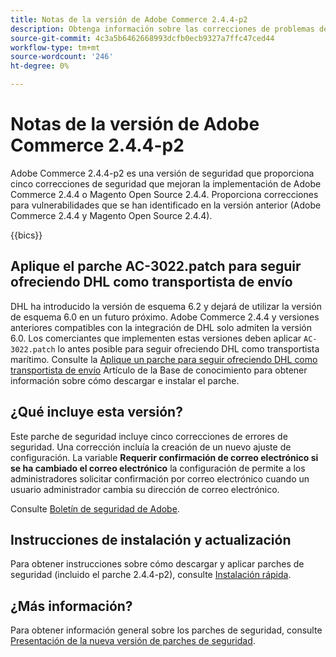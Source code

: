 ```yaml
---
title: Notas de la versión de Adobe Commerce 2.4.4-p2
description: Obtenga información sobre las correcciones de problemas de seguridad en la versión 2.4.4-p2 de Adobe Commerce.
source-git-commit: 4c3a5b6462668993dcfb0ecb9327a7ffc47ced44
workflow-type: tm+mt
source-wordcount: '246'
ht-degree: 0%

---
```



# Notas de la versión de Adobe Commerce 2.4.4-p2

Adobe Commerce 2.4.4-p2 es una versión de seguridad que proporciona cinco correcciones de seguridad que mejoran la implementación de Adobe Commerce 2.4.4 o Magento Open Source 2.4.4. Proporciona correcciones para vulnerabilidades que se han identificado en la versión anterior (Adobe Commerce 2.4.4 y Magento Open Source 2.4.4).

{{bics}}

## Aplique el parche AC-3022.patch para seguir ofreciendo DHL como transportista de envío

DHL ha introducido la versión de esquema 6.2 y dejará de utilizar la versión de esquema 6.0 en un futuro próximo. Adobe Commerce 2.4.4 y versiones anteriores compatibles con la integración de DHL solo admiten la versión 6.0. Los comerciantes que implementen estas versiones deben aplicar `AC-3022.patch` lo antes posible para seguir ofreciendo DHL como transportista marítimo. Consulte la [Aplique un parche para seguir ofreciendo DHL como transportista de envío](https://support.magento.com/hc/en-us/articles/7707818131597-Apply-a-patch-to-continue-offering-DHL-as-shipping-carrier?_ga=2.201689433.994140970.1661546561-1218319047.1534347481) Artículo de la Base de conocimiento para obtener información sobre cómo descargar e instalar el parche.

## ¿Qué incluye esta versión?

Este parche de seguridad incluye cinco correcciones de errores de seguridad. Una corrección incluía la creación de un nuevo ajuste de configuración. La variable **Requerir confirmación de correo electrónico si se ha cambiado el correo electrónico** la configuración de permite a los administradores solicitar confirmación por correo electrónico cuando un usuario administrador cambia su dirección de correo electrónico. <!-- AC-6292-->

Consulte [Boletín de seguridad de Adobe](https://helpx.adobe.com/security/products/magento/apsb22-48.html).

## Instrucciones de instalación y actualización

Para obtener instrucciones sobre cómo descargar y aplicar parches de seguridad (incluido el parche 2.4.4-p2), consulte [Instalación rápida](../../../installation/composer.md).

## ¿Más información?

Para obtener información general sobre los parches de seguridad, consulte [Presentación de la nueva versión de parches de seguridad](https://community.magento.com/t5/Magento-DevBlog/Introducing-the-New-Security-Patch-Release/ba-p/141287).
